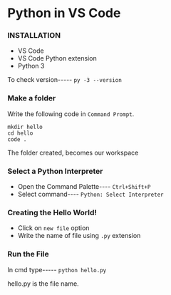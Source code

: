 # **Python in VS Code**

### **INSTALLATION**

* VS Code
* VS Code Python extension
* Python 3

To check version----- `py -3 --version`

### **Make a folder**

Write the following code in `Command Prompt`.

```
mkdir hello
cd hello
code .
```

The folder created, becomes our workspace

### **Select a Python Interpreter**

* Open the Command Palette---- `Ctrl+Shift+P`
* Select command---- `Python: Select Interpreter`


### **Creating the Hello World!**

* Click on `new file` option
* Write the name of file using `.py` extension


### **Run the File**


In cmd type----- `python hello.py`

hello.py is the file name.
